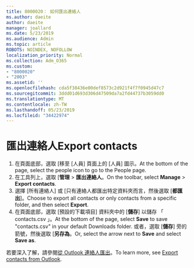 ```yaml
---
title: 8000020： 如何匯出連絡人
ms.author: daeite
author: daeite
manager: joallard
ms.date: 5/23/2019
ms.audience: Admin
ms.topic: article
ROBOTS: NOINDEX, NOFOLLOW
localization_priority: Normal
ms.collection: Adm_O365
ms.custom:
- "8000020"
- "2003"
ms.assetid: ''
ms.openlocfilehash: cda5f38436e00def8573c2d921f4f7f0945d47c7
ms.sourcegitcommit: 3ddd01d693d306d47509da7a2fd44737b3059dd0
ms.translationtype: MT
ms.contentlocale: zh-TW
ms.lasthandoff: 05/23/2019
ms.locfileid: "34422974"
---
```

# <a name="export-contacts"></a><span data-ttu-id="ddd73-102">匯出連絡人</span><span class="sxs-lookup"><span data-stu-id="ddd73-102">Export contacts</span></span>

1. <span data-ttu-id="ddd73-103">在頁面底部，選取 [移至 [人員] 頁面上的 [人員] 圖示。</span><span class="sxs-lookup"><span data-stu-id="ddd73-103">At the bottom of the page, select the people icon to go to the People page.</span></span>
2. <span data-ttu-id="ddd73-104">在工具列上，選取 [**管理** > **匯出連絡人**。</span><span class="sxs-lookup"><span data-stu-id="ddd73-104">On the toolbar, select **Manage** > **Export contacts**.</span></span> 
3. <span data-ttu-id="ddd73-105">選擇 [所有連絡人] 或 [只有連絡人都匯出特定資料夾而言，然後選取 [**都匯出**]。</span><span class="sxs-lookup"><span data-stu-id="ddd73-105">Choose to export all contacts or only contacts from a specific folder, and then select **Export**.</span></span>
4. <span data-ttu-id="ddd73-106">在頁面底部，選取 [預設的下載項目] 資料夾中的 [**儲存**] 以儲存 「 contacts.csv 」。</span><span class="sxs-lookup"><span data-stu-id="ddd73-106">At the bottom of the page, select **Save** to save "contacts.csv" in your default Downloads folder.</span></span> <span data-ttu-id="ddd73-107">或者，選取 [**儲存**] 旁的箭號，然後選取 [**另存為**。</span><span class="sxs-lookup"><span data-stu-id="ddd73-107">Or, select the arrow next to **Save** and select **Save as**.</span></span>

<span data-ttu-id="ddd73-108">若要深入了解，請參閱[從 Outlook 連絡人匯出](https://support.office.com/article/10f09abd-643c-4495-bb80-543714eca73f#ID0EAACAAA=Outlook_on_the_web)。</span><span class="sxs-lookup"><span data-stu-id="ddd73-108">To learn more, see [Export contacts from Outlook](https://support.office.com/article/10f09abd-643c-4495-bb80-543714eca73f#ID0EAACAAA=Outlook_on_the_web).</span></span>

